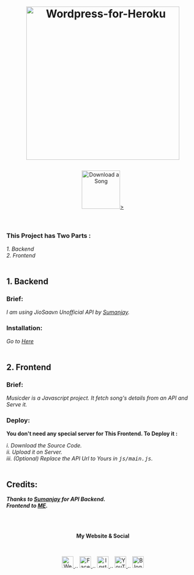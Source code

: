 <h1 align="center">

  <a href="https://github.com/cachecleanerjeet/Musicder"><img src="https://repository-images.githubusercontent.com/291051734/39ec7780-eab5-11ea-9f0a-d51066507425" alt="Wordpress-for-Heroku" width="400"></a>


</h1>
<p align="center">
  <a href="https://musicder.tk">
    <img src="https://firebasestorage.googleapis.com/v0/b/webtuhin.appspot.com/o/githubstatic%2Fmusicdb.png?alt=media&token=1555cd18-ad21-48a6-a5e7-fc492ad27c3a"
         alt="Download a Song" width="100">>
 </a>

<br>
<br> <br> 

### This Project has Two Parts :<br>
*1. Backend*<br>
*2. Frontend* <br><br>
## 1. Backend
### Brief:<br>
*I am using JioSaavn Unofficial API by [Sumanjay](https://github.com/cyberboysumanjay "cyberboysumanjay").*<br>
### Installation:<br>
*Go to [Here](https://github.com/cyberboysumanjay/JioSaavnAPI "Here")*<br><br>

## 2. Frontend
### Brief: <br>
*Musicder is a Javascript project. It fetch song's details from an API and Serve it.*<br>
### Deploy:<br>

**You don't need any special server for This Frontend. To Deploy it :** <br>

*i.   Download the Source Code.*<br>
*ii.  Upload it on Server.*<br>
*iii.  (Optional) Replace the API Url to Yours in <tt>js/main.js</tt>.*<br><br>


## Credits:
***Thanks to [Sumanjay](https://github.com/cyberboysumanjay "cyberboysumanjay") for API Backend.***<br>
***Frontend to [ME](https://github.com/cachecleanerjeet "ME").***

<br><br>
<p align="center"> <b>My Website & Social</b></p>
<br>
<p align="center">
 
 <a href="https://tu.hin.life">
    <img alt="Website" width="30px" src="https://firebasestorage.googleapis.com/v0/b/webtuhin.appspot.com/o/githubstatic%2Fwebsite.svg?alt=media&token=5c3ea7e0-d4f7-4566-b78a-bdee6c65f03e" />
  </a>  
..
<a href="https://fb.me/jeeetpaul">
    <img alt="Facebook" width="30px" src="https://cdn.jsdelivr.net/npm/simple-icons@3.2.0/icons/facebook.svg" />
  </a>  
..
  <a href="https://www.instagram.com/jeeetpaul">
    <img alt="Instagram" width="30px" src="https://cdn.jsdelivr.net/npm/simple-icons@3.2.0/icons/instagram.svg" />
  </a>
..
  <a href="https://www.youtube.com/channel/UCa4FMtLpYcOBtjKOZgzTFNA">
    <img alt="YouTube" width="30px" src="https://cdn.jsdelivr.net/npm/simple-icons@3.2.0/icons/youtube.svg" />
  </a>
..
  <a href="https://blog.iamtuhin.ga">
    <img alt="Blogger" width="30px" src="https://cdn.jsdelivr.net/npm/simple-icons@3.2.0/icons/blogger.svg" />
  </a>
  
</p>
